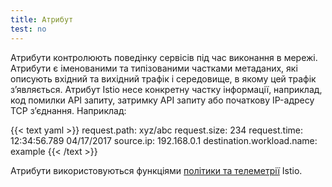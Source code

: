 ```yaml
---
title: Атрибут
test: no
---
```


Атрибути контролюють поведінку сервісів під час виконання в мережі. Атрибути є іменованими та типізованими частками метаданих, які описують вхідний та вихідний трафік і середовище, в якому цей трафік зʼявляється. Атрибут Istio несе конкретну частку інформації, наприклад, код помилки API запиту, затримку API запиту або початкову IP-адресу TCP зʼєднання. Наприклад:

{{< text yaml >}}
request.path: xyz/abc
request.size: 234
request.time: 12:34:56.789 04/17/2017
source.ip: 192.168.0.1
destination.workload.name: example
{{< /text >}}

Атрибути використовуються функціями [політики та телеметрії](https://istio.io/v1.6/docs/reference/config/policy-and-telemetry/) Istio.

